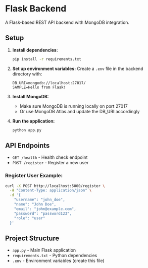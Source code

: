 # Flask Backend

A Flask-based REST API backend with MongoDB integration.

## Setup

1. **Install dependencies:**
   ```bash
   pip install -r requirements.txt
   ```

2. **Set up environment variables:**
   Create a `.env` file in the backend directory with:
   ```
   DB_URI=mongodb://localhost:27017/
   SAMPLE=Hello from Flask!
   ```

3. **Install MongoDB:**
   - Make sure MongoDB is running locally on port 27017
   - Or use MongoDB Atlas and update the DB_URI accordingly

4. **Run the application:**
   ```bash
   python app.py
   ```

## API Endpoints

- `GET /health` - Health check endpoint
- `POST /register` - Register a new user

### Register User Example:
```bash
curl -X POST http://localhost:5000/register \
  -H "Content-Type: application/json" \
  -d '{
    "username": "john_doe",
    "name": "John Doe",
    "email": "john@example.com",
    "password": "password123",
    "role": "user"
  }'
```

## Project Structure

- `app.py` - Main Flask application
- `requirements.txt` - Python dependencies
- `.env` - Environment variables (create this file) 